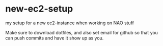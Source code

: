 # new-ec2-setup
my setup for a new ec2-instance when working on NAO stuff


Make sure to download dotfiles, and also set email for github so that you can push commits and have it show up as you.

